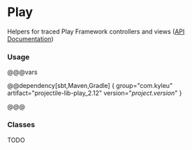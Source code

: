 # Play

Helpers for traced Play Framework controllers and views ([API Documentation](../api/projectile-lib-play))

### Usage

@@@vars

@@dependency[sbt,Maven,Gradle] {
  group="com.kyleu"
  artifact="projectile-lib-play_2.12"
  version="$project.version$"
}

@@@

### Classes

TODO
